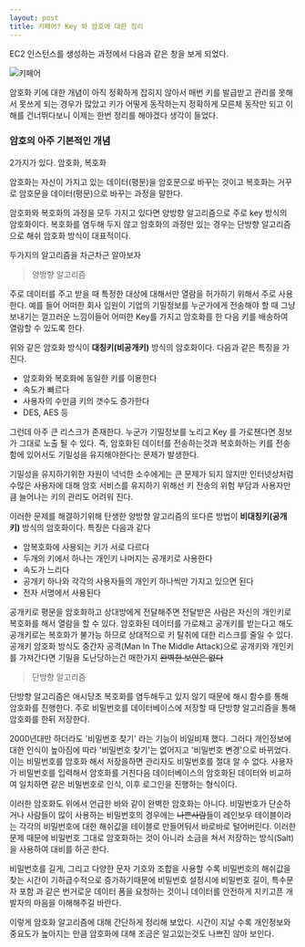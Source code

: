 ```yaml
---
layout: post
title: 키페어? Key 와 암호에 대한 정리
---
```


EC2 인스턴스를 생성하는 과정에서 다음과 같은 창을 보게 되었다.

![키페어](https://imgur.com/gPLcZUX.png)

암호화 키에 대한 개념이 아직 정확하게 잡히지 않아서 매번 키를 발급받고 관리를 못해서 못쓰게 되는 경우가 많았고 키가 어떻게 동작하는지 정확하게 모른체 동작만 되고 이해를 건너뛰다보니 이제는 한번 정리를 해야겠다 생각이 들었다.

### 암호의 아주 기본적인 개념

2가지가 있다. 암호화, 복호화

암호화는 자신이 가지고 있는 데이터(평문)을 암호문으로 바꾸는 것이고
복호화는 거꾸로 암호문을 데이터(평문)으로 바꾸는 과정을 말한다.

암호화와 복호화의 과정을 모두 가지고 있다면 양방향 알고리즘으로 주로 key 방식의 암호화이다.
복호화를 염두해 두지 않고 암호화의 과정만 있는 경우는 단방향 알고리즘으로 해쉬 암호화 방식이 대표적이다.

두가지의 알고리즘을 차근차근 알아보자

> 양방향 알고리즘

주로 데이터를 주고 받을 때 특정한 대상에 대해서만 열람을 허가하기 위해서 주로 사용한다. 예를 들어 어떠한 회사 임원이 기업의 기밀정보를 누군가에게 전송해야 할 때 그냥 보내기는 껄끄러운 느낌이들어 어떠한 Key를 가지고 암호화를 한 다음 키를 배송하여 열람할 수 있도록 한다.

위와 같은 암호화 방식이 **대칭키(비공개키)** 방식의 암호화이다. 다음과 같은 특징을 가진다.

- 암호화와 복호화에 동일한 키를 이용한다
- 속도가 빠르다
- 사용자의 수만큼 키의 갯수도 증가한다
- DES, AES 등

그런데 아주 큰 리스크가 존재한다. 누군가 기밀정보를 노리고 Key 를 가로챈다면 정보가 그대로 노출 될 수 있다. 즉, 암호화된 데이터를 전송하는것과 복호화하는 키를 전송함에 있어서도 기밀성을 유지해야한다는 문제가 발생한다.

기밀성을 유지하기위한 자원이 넉넉한 소수에게는 큰 문제가 되지 않지만 인터넷상처럼 수많은 사용자에 대해 암호 서비스를 유지하기 위해선 키 전송의 위험 부담과 사용자만큼 늘어나는 키의 관리도 어려워 진다.

이러한 문제를 해결하기위해 탄생한 양방향 알고리즘의 또다른 방법이 **비대칭키(공개키)** 방식의 암호화이다. 특징은 다음과 같다

- 암복호화에 사용되는 키가 서로 다르다
- 두개의 키에서 하나는 개인키 나머지는 공개키로 사용한다
- 속도가 느리다
- 공개키 하나와 각각의 사용자들의 개인키 하나씩만 가지고 있으면 된다
- 전자 서명에서 사용된다

공개키로 평문을 암호화하고 상대방에게 전달해주면 전달받은 사람은 자신의 개인키로 복호화를 해서 열람을 할 수 있다. 암호화된 데이터를 가로채고 공개키를 받는다고 해도 공개키로는 복호화가 불가능 하므로 상대적으로 키 탈취에 대한 리스크를 줄일 수 있다. 공개키 암호화 방식도 중간자 공격(Man In The Middle Attack)으로 공개키와 개인키를 가져간다면 기밀을 도난당하는건 매한가지 ~~완벽한 보안은 없다~~

> 단방향 알고리즘

단방향 알고리즘은 애시당초 복호화를 염두해두고 있지 않기 때문에 해시 함수를 통해 암호화를 진행한다. 주로 비밀번호를 데이터베이스에 저장할 때 단방향 알고리즘을 통해 암호화를 한뒤 저장한다.

2000년대만 하더라도 '비밀번호 찾기' 라는 기능이 비일비재 했다. 그러다 개인정보에 대한 인식이 높아짐에 따라 '비밀번호 찾기'는 없어지고 '비밀번호 변경'으로 바뀌었다. 이는 비밀번호를 암호화 해서 저장을하면 관리자도 비밀번호를 절대 알 수 없다. 사용자가 비밀번호를 입력해서 암호화를 거친다음 데이터베이스의 암호화된 데이터와 비교하여 일치하면 같은 비밀번호로 인식, 이후 로그인을 진행하는 형식이다.

이러한 암호화도 위에서 언급한 바와 같이 완벽한 암호화는 아니다. 비밀번호가 단순하거나 사람들이 많이 사용하는 비밀번호의 경우에는  ~~나쁜사람~~들이 레인보우 테이블이라는 각각의 비밀번호에 대한 해쉬값을 테이블로 만들어둬서 바로바로 털어버린다. 이러한 문제 때문에 비밀번호 그대로 암호화하는 것이 아니라 소금을 쳐서 저장하는 방식(Salt)을 사용하여 대비를 하곤 한다. 

비밀번호를 길게, 그리고 다양한 문자 기호와 조합을 사용할 수록 비밀번호의 해쉬값을 찾는 시간이 기하급수적으로 증가하기때문에 비밀번호 설정시에 비밀번호 길이, 특수문자 포함 과 같은 번거로운 데이터 폼을 요청하는 것이니 데이터를 안전하게 지키고픈 개발자의 마음을 이해해주길 바란다.

이렇게 암호화 알고리즘에 대해 간단하게 정리해 보았다. 시간이 지날 수록 개인정보와 중요도가 높아지는 만큼 암호화에 대해 조금은 알고있는것도 나쁘진 않아 보인다.

